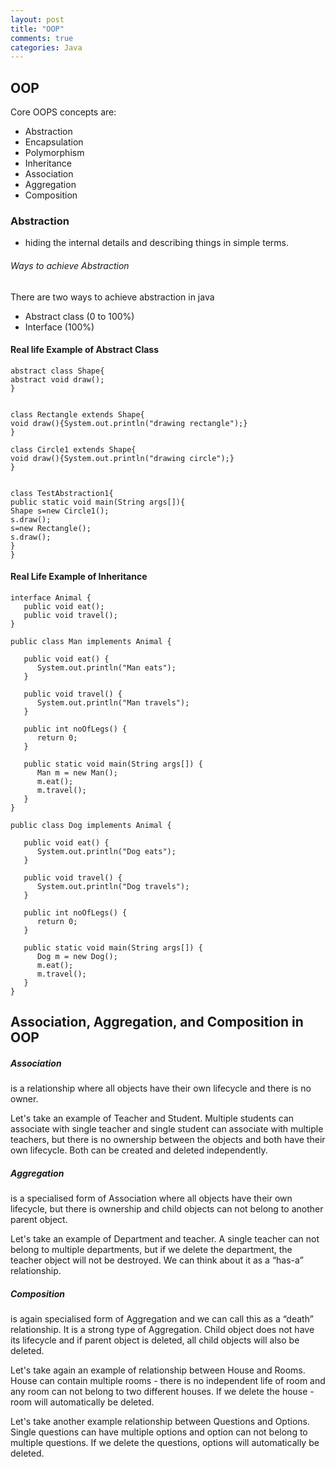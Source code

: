 ```yaml
---
layout: post
title: "OOP"
comments: true
categories: Java
---
```


## OOP
Core OOPS concepts are:
- Abstraction
- Encapsulation
- Polymorphism
- Inheritance
- Association
- Aggregation
- Composition

### Abstraction
- hiding the internal details and describing things in simple terms. 

###### Ways to achieve Abstraction
There are two ways to achieve abstraction in java

- Abstract class (0 to 100%)
- Interface (100%)


#### Real life Example of Abstract Class

```
abstract class Shape{  
abstract void draw();  
}  

  
class Rectangle extends Shape{  
void draw(){System.out.println("drawing rectangle");}  
}  

class Circle1 extends Shape{  
void draw(){System.out.println("drawing circle");}  
}  

  
class TestAbstraction1{  
public static void main(String args[]){  
Shape s=new Circle1();  
s.draw();  
s=new Rectangle();  
s.draw();  
}  
}  
```

#### Real Life Example of Inheritance

```
interface Animal {
   public void eat();
   public void travel();
}
```

```
public class Man implements Animal {

   public void eat() {
      System.out.println("Man eats");
   }

   public void travel() {
      System.out.println("Man travels");
   } 

   public int noOfLegs() {
      return 0;
   }

   public static void main(String args[]) {
      Man m = new Man();
      m.eat();
      m.travel();
   }
} 
```

```
public class Dog implements Animal {

   public void eat() {
      System.out.println("Dog eats");
   }

   public void travel() {
      System.out.println("Dog travels");
   } 

   public int noOfLegs() {
      return 0;
   }

   public static void main(String args[]) {
      Dog m = new Dog();
      m.eat();
      m.travel();
   }
} 
```


## Association, Aggregation, and Composition in OOP
##### Association 
is a relationship where all objects have their own lifecycle and there is no owner.

Let's take an example of Teacher and Student. Multiple students can associate with single teacher and single student can associate with multiple teachers, but there is no ownership between the objects and both have their own lifecycle. Both can be created and deleted independently.

##### Aggregation 
is a specialised form of Association where all objects have their own lifecycle, but there is ownership and child objects can not belong to another parent object.

Let's take an example of Department and teacher. A single teacher can not belong to multiple departments, but if we delete the department, the teacher object will not be destroyed. We can think about it as a “has-a” relationship.

##### Composition 
is again specialised form of Aggregation and we can call this as a “death” relationship. It is a strong type of Aggregation. Child object does not have its lifecycle and if parent object is deleted, all child objects will also be deleted.

Let's take again an example of relationship between House and Rooms. House can contain multiple rooms - there is no independent life of room and any room can not belong to two different houses. If we delete the house - room will automatically be deleted.

Let's take another example relationship between Questions and Options. Single questions can have multiple options and option can not belong to multiple questions. If we delete the questions, options will automatically be deleted.